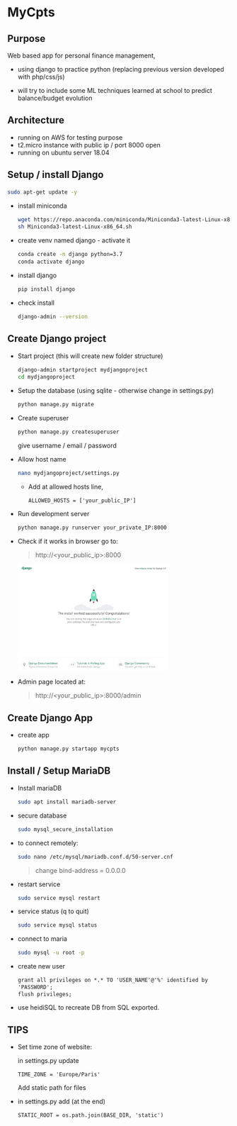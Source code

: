 # MyCpts

## Purpose

Web based app for personal finance management, 

- using django to practice python (replacing previous version developed with php/css/js)

- will try to include some ML techniques learned at school to predict balance/budget evolution

## Architecture

- running on AWS for testing purpose
- t2.micro instance with public ip / port 8000 open
- running on ubuntu server 18.04


## Setup / install Django

```bash
sudo apt-get update -y
```

- install miniconda

  ```bash
  wget https://repo.anaconda.com/miniconda/Miniconda3-latest-Linux-x86_64.sh
  sh Miniconda3-latest-Linux-x86_64.sh
  ```

- create venv named django - activate it

  ```bash
  conda create -n django python=3.7
  conda activate django
  ```

- install django

  ```bash
  pip install django
  ```

- check install

  ```bash
  django-admin --version
  ```


## Create Django project

- Start project (this will create new folder structure)

  ```bash
  django-admin startproject mydjangoproject
  cd mydjangoproject
  ```

- Setup the database (using sqlite - otherwise change in settings.py)

  ```bash
  python manage.py migrate
  ```

- Create superuser

  ```bash
  python manage.py createsuperuser
  ```

  give username / email / password

- Allow host name

  ```bash
  nano mydjangoproject/settings.py
  ```

  - Add at allowed hosts line,  

    ```
    ALLOWED_HOSTS = ['your_public_IP']
    ```

- Run development server

  ```bash
  python manage.py runserver your_private_IP:8000
  ```

- Check if it works in browser go to:

  > http://<your_public_ip>:8000
  >

  <img src="django_initial_setup.png" alt="django_initial_setup" style="zoom: 33%;" />

- Admin page located at:

  > http://<your_public_ip>:8000/admin
>



## Create Django App

- create app

  ```bash
  python manage.py startapp mycpts
  ```



## Install / Setup MariaDB

- Install mariaDB

  ```bash
  sudo apt install mariadb-server
  ```

- secure database

  ```bash
  sudo mysql_secure_installation
  ```

- to connect remotely: 

  ```bash
  sudo nano /etc/mysql/mariadb.conf.d/50-server.cnf
  ```

  > change bind-address = 0.0.0.0

- restart service

  ```bash
  sudo service mysql restart
  ```

- service status (q to quit)

  ```bash
  sudo service mysql status
  ```

- connect to maria

  ```bash
  sudo mysql -u root -p
  ```

- create new user

  ```mysql
  grant all privileges on *.* TO 'USER_NAME'@'%' identified by 'PASSWORD';
  flush privileges;
  ```

- use heidiSQL to recreate DB from SQL exported.

## TIPS

- Set time zone of website:

  in settings.py update 

  ```
  TIME_ZONE = 'Europe/Paris'
  ```

  Add static path for files

- in settings.py add (at the end) 

  ```
  STATIC_ROOT = os.path.join(BASE_DIR, 'static')
  ```

  

